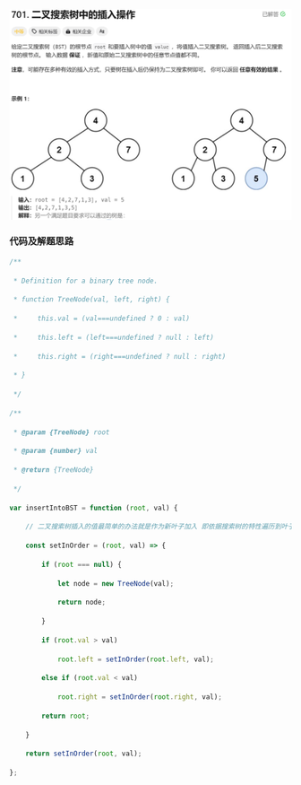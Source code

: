 
![Pasted image 20241203161216](https://raw.githubusercontent.com/SimonWuZY/MarkdownPics/main/imgs/Pasted%20image%2020241203161216.png)


### 代码及解题思路

```js
/**

 * Definition for a binary tree node.

 * function TreeNode(val, left, right) {

 *     this.val = (val===undefined ? 0 : val)

 *     this.left = (left===undefined ? null : left)

 *     this.right = (right===undefined ? null : right)

 * }

 */

/**

 * @param {TreeNode} root

 * @param {number} val

 * @return {TreeNode}

 */

var insertIntoBST = function (root, val) {

    // 二叉搜索树插入的值最简单的办法就是作为新叶子加入 即依据搜索树的特性遍历到叶子即可

    const setInOrder = (root, val) => {

        if (root === null) {

            let node = new TreeNode(val);

            return node;

        }

        if (root.val > val)

            root.left = setInOrder(root.left, val);

        else if (root.val < val)

            root.right = setInOrder(root.right, val);

        return root;

    }

    return setInOrder(root, val);

};
```